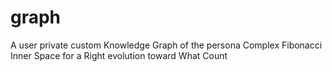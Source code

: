 # graph
A user private custom Knowledge Graph of the persona Complex Fibonacci Inner Space for a Right evolution toward What Count
